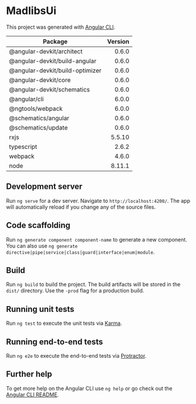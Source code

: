 # MadlibsUi

This project was generated with [Angular CLI](https://github.com/angular/angular-cli).

| Package                            |   Version |
| -----------------------------------| ---------:|
| @angular-devkit/architect          |   0.6.0   |
| @angular-devkit/build-angular      |   0.6.0   |
| @angular-devkit/build-optimizer    |   0.6.0   |
| @angular-devkit/core               |   0.6.0   |
| @angular-devkit/schematics         |   0.6.0   |
| @angular/cli                       |   6.0.0   |
| @ngtools/webpack                   |   6.0.0   |
| @schematics/angular                |   0.6.0   |
| @schematics/update                 |   0.6.0   |
| rxjs                               |   5.5.10  |
| typescript                         |   2.6.2   |
| webpack                            |   4.6.0   |
| node                               |   8.11.1  |



## Development server

Run `ng serve` for a dev server. Navigate to `http://localhost:4200/`. The app will automatically reload if you change any of the source files.

## Code scaffolding

Run `ng generate component component-name` to generate a new component. You can also use `ng generate directive|pipe|service|class|guard|interface|enum|module`.

## Build

Run `ng build` to build the project. The build artifacts will be stored in the `dist/` directory. Use the `-prod` flag for a production build.

## Running unit tests

Run `ng test` to execute the unit tests via [Karma](https://karma-runner.github.io).

## Running end-to-end tests

Run `ng e2e` to execute the end-to-end tests via [Protractor](http://www.protractortest.org/).

## Further help

To get more help on the Angular CLI use `ng help` or go check out the [Angular CLI README](https://github.com/angular/angular-cli/blob/master/README.md).
